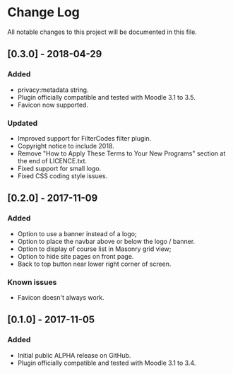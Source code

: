 # Change Log
All notable changes to this project will be documented in this file.

## [0.3.0] - 2018-04-29
### Added
- privacy:metadata string.
- Plugin officially compatible and tested with Moodle 3.1 to 3.5.
- Favicon now supported.
### Updated
- Improved support for FilterCodes filter plugin.
- Copyright notice to include 2018.
- Remove "How to Apply These Terms to Your New Programs" section at the end of LICENCE.txt.
- Fixed support for small logo.
- Fixed CSS coding style issues.

## [0.2.0] - 2017-11-09
### Added
- Option to use a banner instead of a logo;
- Option to place the navbar above or below the logo / banner.
- Option to display of course list in Masonry grid view;
- Option to hide site pages on front page.
- Back to top button near lower right corner of screen.
### Known issues
- Favicon doesn't always work.

## [0.1.0] - 2017-11-05
### Added
- Initial public ALPHA release on GitHub.
- Plugin officially compatible and tested with Moodle 3.1 to 3.4.
